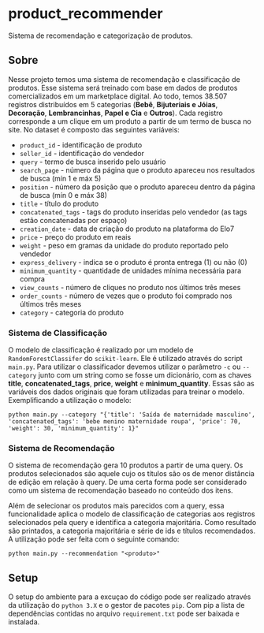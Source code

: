 # product_recommender
Sistema de recomendação e categorização de produtos.

## Sobre
Nesse projeto temos uma sistema de recomendação e classificação de produtos. Esse sistema será treinado
com base em dados de produtos comercializados em um marketplace digital. Ao todo, temos 38.507 registros
distribuídos em 5 categorias (**Bebê**, **Bijuteriais e Jóias**, **Decoração**, **Lembrancinhas**,
**Papel e Cia** e **Outros**). Cada registro corresponde a um clique em um produto a partir de um termo
de busca no site. No dataset é composto das seguintes variáveis:
- `product_id` - identificação de produto
- `seller_id` - identificação do vendedor
- `query` - termo de busca inserido pelo usuário
- `search_page` - número da página que o produto apareceu nos resultados de busca (mín 1 e máx 5)
- `position` - número da posição que o produto apareceu dentro da página de busca (mín 0 e máx 38)
- `title` - título do produto
- `concatenated_tags` - tags do produto inseridas pelo vendedor (as tags estão concatenadas por espaço)
- `creation_date` - data de criação do produto na plataforma do Elo7
- `price` - preço do produto em reais
- `weight` - peso em gramas da unidade do produto reportado pelo vendedor
- `express_delivery` - indica se o produto é pronta entrega (1) ou não (0)
- `minimum_quantity` - quantidade de unidades mínima necessária para compra
- `view_counts` - número de cliques no produto nos últimos três meses
- `order_counts` - número de vezes que o produto foi comprado nos últimos três meses
- `category` - categoria do produto

### Sistema de Classificação

O modelo de classificação é realizado por um modelo de `RandomForestClassifer`
do `scikit-learn`. Ele é utilizado através do script `main.py`. Para utilizar
o classificador devemos utilizar o parâmetro `-c` ou `--category` junto com
um string como se fosse um dicionário, com as chaves **title**, **concatenated_tags**,
**price**, **weight** e **minimum_quantity**. Essas são as variáveis dos dados
originais que foram utilizadas para treinar o modelo. Exemplificando a
utilização o modelo:

```python main.py --category "{'title': 'Saída de maternidade masculino', 'concatenated_tags': 'bebe menino maternidade roupa', 'price': 70, 'weight': 30, 'minimum_quantity': 1}"```

### Sistema de Recomendação

O sistema de recomendação gera 10 produtos a partir de uma query. Os produtos
selecionados são aquele cujo os títulos são os de menor distância de edição em
relação à query. De uma certa forma pode ser considerado como um sistema de
recomendação baseado no conteúdo dos itens.

Além de selecionar os produtos mais parecidos com a query, essa funcionalidade
aplica o modelo de classificação de categorias aos registros selecionados pela
query e identifica a categoria majoritária. Como resultado são printados, a
categoria majoritária e série de ids e títulos recomendados. A utilização pode
ser feita com o seguinte comando:

```python main.py --recommendation "<produto>"```


## Setup

O setup do ambiente para a excuçao do código pode ser realizado através da
utilização do `python 3.X` e o gestor de pacotes `pip`. Com pip a lista de
dependências contidas no arquivo `requirement.txt` pode ser baixada e instalada.
